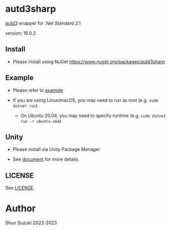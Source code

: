 # autd3sharp

[autd3](https://github.com/shinolab/autd3) wrapper for .Net Standard 2.1

version: 16.0.2

## Install

* Please install using NuGet
    https://www.nuget.org/packages/autd3sharp

## Example

* Please refer to [example](./example)

* If you are using Linux/macOS, you may need to run as root (e.g. `sudo dotnet run`).
    * On Ubuntu 20.04, you may need to specify runtime (e.g. `sudo dotnet run -r ubuntu-x64`).

## Unity

* Please install via Unity Package Manager
 - See [document](https://shinolab.github.io/autd3/book/en/Users_Manual/getting_started/unity.html) for more details.

## LICENSE

See [LICENSE](../LICENSE).

# Author

Shun Suzuki 2022-2023

